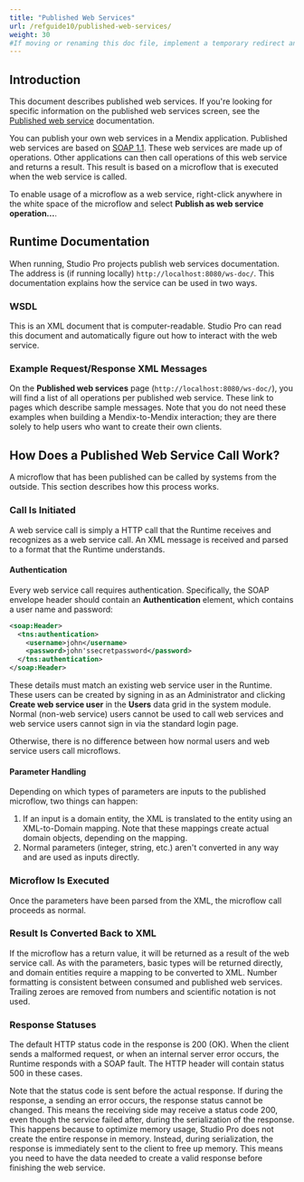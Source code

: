 ```yaml
---
title: "Published Web Services"
url: /refguide10/published-web-services/
weight: 30
#If moving or renaming this doc file, implement a temporary redirect and let the respective team know they should update the URL in the product. See Mapping to Products for more details.
---
```


## Introduction

This document describes published web services. If you're looking for specific information on the published web services screen, see the [Published web service](/refguide10/published-web-service/) documentation.

You can publish your own web services in a Mendix application. Published web services are based on [SOAP 1.1](https://www.w3.org/TR/2000/NOTE-SOAP-20000508/). These web services are made up of operations. Other applications can then call operations of this web service and returns a result. This result is based on a microflow that is executed when the web service is called.

To enable usage of a microflow as a web service, right-click anywhere in the white space of the microflow and select **Publish as web service operation...**.

## Runtime Documentation

When running, Studio Pro projects publish web services documentation. The address is (if running locally) `http://localhost:8080/ws-doc/`. This documentation explains how the service can be used in two ways.

### WSDL

This is an XML document that is computer-readable. Studio Pro can read this document and automatically figure out how to interact with the web service.

### Example Request/Response XML Messages

On the **Published web services** page (`http://localhost:8080/ws-doc/`), you will find a list of all operations per published web service. These link to pages which describe sample messages. Note that you do not need these examples when building a Mendix-to-Mendix interaction; they are there solely to help users who want to create their own clients.

## How Does a Published Web Service Call Work?

A microflow that has been published can be called by systems from the outside. This section describes how this process works.

### Call Is Initiated

A web service call is simply a HTTP call that the Runtime receives and recognizes as a web service call. An XML message is received and parsed to a format that the Runtime understands.

#### Authentication

Every web service call requires authentication. Specifically, the SOAP envelope header should contain an **Authentication** element, which contains a user name and password:

```xml
<soap:Header>
  <tns:authentication>
    <username>john</username>
    <password>john'ssecretpassword</password>
  </tns:authentication>
</soap:Header>
```

These details must match an existing web service user in the Runtime. These users can be created by signing in as an Administrator and clicking **Create web service user** in the **Users** data grid in the system module. Normal (non-web service) users cannot be used to call web services and web service users cannot sign in via the standard login page.

Otherwise, there is no difference between how normal users and web service users call microflows.

#### Parameter Handling

Depending on which types of parameters are inputs to the published microflow, two things can happen:

1. If an input is a domain entity, the XML is translated to the entity using an XML-to-Domain mapping. Note that these mappings create actual domain objects, depending on the mapping.
2. Normal parameters (integer, string, etc.) aren't converted in any way and are used as inputs directly.

### Microflow Is Executed

Once the parameters have been parsed from the XML, the microflow call proceeds as normal.

### Result Is Converted Back to XML

If the microflow has a return value, it will be returned as a result of the web service call. As with the parameters, basic types will be returned directly, and domain entities require a mapping to be converted to XML. Number formatting is consistent between consumed and published web services. Trailing zeroes are removed from numbers and scientific notation is not used.

### Response Statuses

The default HTTP status code in the response is 200 (OK). When the client sends a malformed request, or when an internal server error occurs, the Runtime responds with a SOAP fault. The HTTP header will contain status 500 in these cases.

Note that the status code is sent before the actual response. If during the response, a sending an error occurs, the response status cannot be changed. This means the receiving side may receive a status code 200, even though the service failed after, during the serialization of the response. This happens because to optimize memory usage, Studio Pro does not create the entire response in memory. Instead, during serialization, the response is immediately sent to the client to free up memory. This means you need to have the data needed to create a valid response before finishing the web service.
